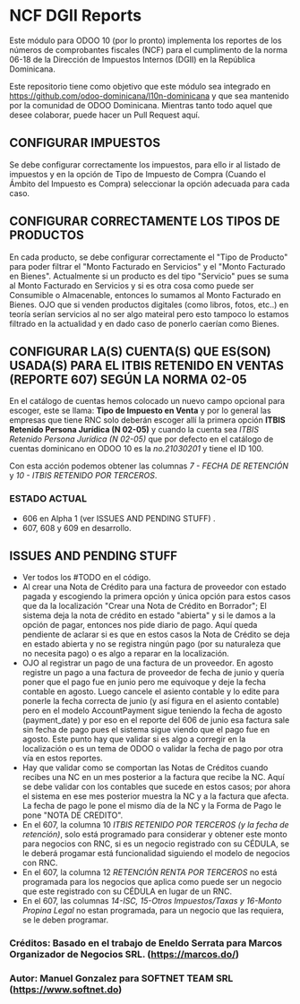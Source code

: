 # NCF DGII Reports

Este módulo para ODOO 10 (por lo pronto) implementa los reportes de los números de comprobantes fiscales (NCF) para el cumplimento de la norma 06-18 de la Dirección de Impuestos Internos (DGII) en la República Dominicana.

Este repositorio tiene como objetivo que este módulo sea integrado en https://github.com/odoo-dominicana/l10n-dominicana y que sea mantenido por la comunidad de ODOO Dominicana.  Mientras tanto todo aquel que desee colaborar, puede hacer un Pull Request aquí.

## CONFIGURAR IMPUESTOS
Se debe configurar correctamente los impuestos, para ello ir al listado de impuestos y en la opción de Tipo de Impuesto de Compra (Cuando el Ámbito del Impuesto es Compra) seleccionar la opción adecuada para cada caso.

## CONFIGURAR CORRECTAMENTE LOS TIPOS DE PRODUCTOS
En cada producto, se debe configurar correctamente el "Tipo de Producto" para poder filtrar el "Monto Facturado en Servicios" y el "Monto Facturado en Bienes".  Actualmente si un producto es del tipo "Servicio" pues se suma al Monto Facturado en Servicios y si es otra cosa como puede ser Consumible o Almacenable, entonces lo sumamos al Monto Facturado en Bienes.  OJO que si venden productos digitales (como libros, fotos, etc..) en teoría serían servicios al no ser algo mateiral pero esto tampoco lo estamos filtrado en la actualidad y en dado caso de ponerlo caerían como Bienes.

## CONFIGURAR LA(S) CUENTA(S) QUE ES(SON) USADA(S) PARA EL ITBIS RETENIDO EN VENTAS (REPORTE 607) SEGÚN LA NORMA 02-05
En el catálogo de cuentas hemos colocado un nuevo campo opcional para escoger, este se llama: **Tipo de Impuesto en Venta** y por lo general las empresas que tiene RNC solo deberán escoger allí la primera opción **ITBIS Retenido Persona Jurídica (N 02-05)** y cuando la cuenta sea *ITBIS Retenido Persona Jurídica (N 02-05)* que por defecto en el catálogo de cuentas dominicano en ODOO 10 es la *no.21030201* y tiene el ID 100.

Con esta acción podemos obtener las columnas *7 - FECHA DE RETENCIÓN* y *10 - ITBIS RETENIDO POR TERCEROS*.


### ESTADO ACTUAL  

- 606 en Alpha 1 (ver ISSUES AND PENDING STUFF) .
- 607, 608 y 609 en desarrollo.

## ISSUES AND PENDING STUFF

- Ver todos los #TODO en el código.
- Al crear una Nota de Crédito para una factura de proveedor con estado pagada y escogiendo la primera opción y única opción para estos casos que da la localización "Crear una Nota de Crédito en Borrador"; El sistema deja la nota de crédito en estado "abierta" y si le damos a la opción de pagar, entonces nos pide diario de pago.   Aquí queda pendiente de aclarar si es que en estos casos la Nota de Crédito se deja en estado abierta y no se registra ningún pago (por su naturaleza que no necesita pago) o es algo a reparar en la localización.
- OJO al registrar un pago de una factura de un proveedor.  En agosto registre un pago a una factura de proveedor de fecha de junio y quería poner que el pago fue en junio pero me equivoque y deje la fecha contable en agosto.  Luego cancele el asiento contable y lo edite para ponerle la fecha correcta de junio (y así figura en el asiento contable) pero en el modelo AccountPayment sigue teniendo la fecha de agosto (payment_date) y por eso en el reporte del 606 de junio esa factura sale sin fecha de pago pues el sistema sigue viendo que el pago fue en agosto.  Este punto hay que validar si es algo a corregir en la localización o es un tema de ODOO o validar la fecha de pago por otra vía en estos reportes.
- Hay que validar como se comportan las Notas de Créditos cuando recibes una NC en un mes posterior a la factura que recibe la NC.  Aquí se debe validar con los contables que sucede en estos casos; por ahora el sistema en ese mes posterior muestra la NC y a la factura que afecta.  La fecha de pago le pone el mismo día de la NC y la Forma de Pago le pone "NOTA DE CREDITO".
- En el 607, la columna 10 *ITBIS RETENIDO POR TERCEROS (y la fecha de retención)*, solo está programado para considerar y obtener este monto para negocios con RNC, si es un negocio registrado con su CÉDULA, se le deberá progamar está funcionalidad siguiendo el modelo de negocios con RNC.
- En el 607, la columna 12 *RETENCIÓN RENTA POR TERCEROS* no está programada para los negocios que aplica como puede ser un negocio que este registrado con su CÉDULA en lugar de un RNC.
- En el 607, las columnas *14-ISC, 15-Otros Impuestos/Taxas y 16-Monto Propina Legal* no estan programada, para un negocio que las requiera, se le deben programar.
<!-- - En el 607, la columna *20 - Venta a Crédito* se está colocando como 0 si el invoice está marcado como pagado, pero esto podría ser sobre-escrito si se crea un diario que tenga la forma de pago *A Crédito* -->


### Créditos:  Basado en el trabajo de Eneldo Serrata para Marcos Organizador de Negocios SRL. (https://marcos.do/) 

### Autor: Manuel Gonzalez para SOFTNET TEAM SRL (https://www.softnet.do)
